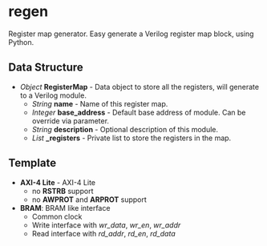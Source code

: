 # regen

Register map generator. Easy generate a Verilog register map block, using Python.

## Data Structure

* *Object* **RegisterMap** - Data object to store all the registers, will generate to a Verilog module.
  * *String* **name** - Name of this register map.
  * *Integer* **base_address** - Default base address of module. Can be override via parameter.
  * *String* **description** - Optional description of this module.
  * *List* **_registers** - Private list to store the registers in the map.


## Template

* **AXI-4 Lite** - AXI-4 Lite
  *  no **RSTRB** support
  *  no **AWPROT** and **ARPROT** support
* **BRAM**: BRAM like interface
  *  Common clock
  * Write interface with *wr_data*, *wr_en*, *wr_addr*
  * Read interface with *rd_addr*, *rd_en*, *rd_data* 